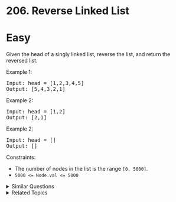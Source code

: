 # 206. Reverse Linked List

# Easy

Given the head of a singly linked list, reverse the list, and return the reversed list.

Example 1:

<pre>
Input: head = [1,2,3,4,5]
Output: [5,4,3,2,1]
</pre>

Example 2:

<pre>
Input: head = [1,2]
Output: [2,1]
</pre>

Example 2:

<pre>
Input: head = []
Output: []
</pre>

Constraints:

-   The number of nodes in the list is the range `[0, 5000]`.
-   `5000 <= Node.val <= 5000`

<details>
<summary> Similar Questions </summary>

-   `Reverse Linked List II - Medium`
-   `Palindrome Linked List - Easy`
-   `Remove Nodes From Linked List - Medium`

</details>

<details>
<summary> Related Topics </summary>

-   `Linked List`
-   `Recursion`

</details>
